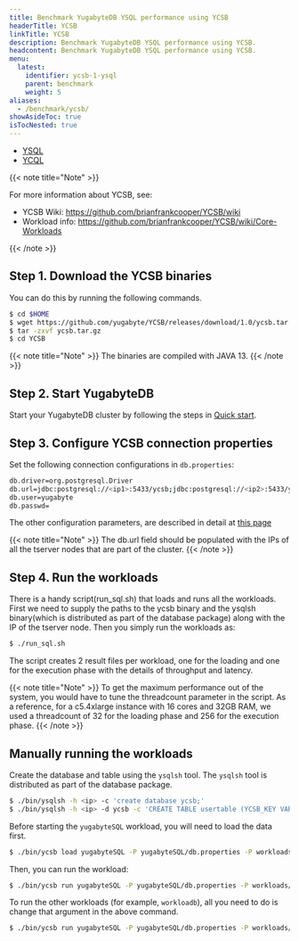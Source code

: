 ```yaml
---
title: Benchmark YugabyteDB YSQL performance using YCSB
headerTitle: YCSB
linkTitle: YCSB
description: Benchmark YugabyteDB YSQL performance using YCSB.
headcontent: Benchmark YugabyteDB YSQL performance using YCSB.
menu:
  latest:
    identifier: ycsb-1-ysql
    parent: benchmark
    weight: 5
aliases:
  - /benchmark/ycsb/
showAsideToc: true
isTocNested: true
---
```


<ul class="nav nav-tabs-alt nav-tabs-yb">

  <li >
    <a href="/latest/benchmark/ycsb-ysql/" class="nav-link active">
      <i class="icon-postgres" aria-hidden="true"></i>
      YSQL
    </a>
  </li>

  <li >
    <a href="/latest/benchmark/ycsb-ycql/" class="nav-link">
      <i class="icon-cassandra" aria-hidden="true"></i>
      YCQL
    </a>
  </li>

</ul>

{{< note title="Note" >}}

For more information about YCSB, see: 

* YCSB Wiki: https://github.com/brianfrankcooper/YCSB/wiki
* Workload info: https://github.com/brianfrankcooper/YCSB/wiki/Core-Workloads

{{< /note >}}

## Step 1. Download the YCSB binaries

You can do this by running the following commands.

```sh
$ cd $HOME
$ wget https://github.com/yugabyte/YCSB/releases/download/1.0/ycsb.tar.gz
$ tar -zxvf ycsb.tar.gz
$ cd YCSB
```

{{< note title="Note" >}}
The binaries are compiled with JAVA 13.
{{< /note >}}

## Step 2. Start YugabyteDB

Start your YugabyteDB cluster by following the steps in [Quick start](https://docs.yugabyte.com/latest/quick-start/explore-ysql/).

## Step 3. Configure YCSB connection properties

Set the following connection configurations in `db.properties`:

```sh
db.driver=org.postgresql.Driver
db.url=jdbc:postgresql://<ip1>:5433/ycsb;jdbc:postgresql://<ip2>:5433/ycsb;jdbc:postgresql://<ip3>:5433/ycsb;
db.user=yugabyte
db.passwd=
```

The other configuration parameters, are described in detail at [this page](https://github.com/brianfrankcooper/YCSB/wiki/Core-Properties)

{{< note title="Note" >}}
The db.url field should be populated with the IPs of all the tserver nodes that are part of the cluster.
{{< /note >}}

## Step 4. Run the workloads
There is a handy script(run_sql.sh) that loads and runs all the workloads.
First we need to supply the paths to the ycsb binary and the ysqlsh binary(which is distributed as part of the database package) along with the IP of the tserver node.
Then you simply run the workloads as:

```sh
$ ./run_sql.sh
```

The script creates 2 result files per workload, one for the loading and one for the execution phase with the details of throughput and latency.

{{< note title="Note" >}}
To get the maximum performance out of the system, you would have to tune the threadcount parameter in the script. As a reference, for a c5.4xlarge instance with 16 cores and 32GB RAM, we used a threadcount of 32 for the loading phase and 256 for the execution phase.
{{< /note >}}

## Manually running the workloads

Create the database and table using the `ysqlsh` tool.
The `ysqlsh` tool is distributed as part of the database package.

```sh
$ ./bin/ysqlsh -h <ip> -c 'create database ycsb;'
$ ./bin/ysqlsh -h <ip> -d ycsb -c 'CREATE TABLE usertable (YCSB_KEY VARCHAR(255) PRIMARY KEY, FIELD0 TEXT, FIELD1 TEXT, FIELD2 TEXT, FIELD3 TEXT, FIELD4 TEXT, FIELD5 TEXT, FIELD6 TEXT, FIELD7 TEXT, FIELD8 TEXT, FIELD9 TEXT);'
```

Before starting the `yugabyteSQL` workload, you will need to load the data first.

```sh
$ ./bin/ycsb load yugabyteSQL -P yugabyteSQL/db.properties -P workloads/workloada
```

Then, you can run the workload:

```sh
$ ./bin/ycsb run yugabyteSQL -P yugabyteSQL/db.properties -P workloads/workloada
```

To run the other workloads (for example, `workloadb`), all you need to do is change that argument in the above command.

```sh
$ ./bin/ycsb run yugabyteSQL -P yugabyteSQL/db.properties -P workloads/workloadb
```
